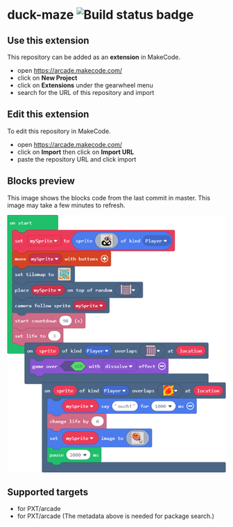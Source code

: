 # duck-maze ![Build status badge](https://github.com/cross-country-chloe/duck-maze/workflows/MakeCode/badge.svg)



## Use this extension

This repository can be added as an **extension** in MakeCode.

* open https://arcade.makecode.com/
* click on **New Project**
* click on **Extensions** under the gearwheel menu
* search for the URL of this repository and import

## Edit this extension

To edit this repository in MakeCode.

* open https://arcade.makecode.com/
* click on **Import** then click on **Import URL**
* paste the repository URL and click import

## Blocks preview

This image shows the blocks code from the last commit in master.
This image may take a few minutes to refresh.

![A rendered view of the blocks](https://github.com/cross-country-chloe/duck-maze/raw/master/.makecode/blocks.png)

## Supported targets

* for PXT/arcade
* for PXT/arcade
(The metadata above is needed for package search.)

